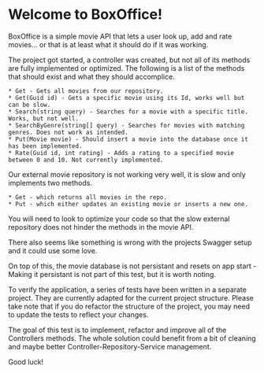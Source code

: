 # Welcome to BoxOffice!

BoxOffice is a simple movie API that lets a user look up, add and rate movies... or that is at least what it should do if it was working.

The project got started, a controller was created, but not all of its methods are fully implemented or optimized. The following is a list of the methods that should exist and what they should accomplice.

    * Get - Gets all movies from our repository.
    * Get(Guid id) - Gets a specific movie using its Id, works well but can be slow.
    * Search(string query) - Searches for a movie with a specific title. Works, but not well.
    * SearchByGenre(string[] query) - Searches for movies with matching genres. Does not work as intended.
    * Put(Movie movie) - Should insert a movie into the database once it has been implemented.
    * Rate(Guid id, int rating) - Adds a rating to a specified movie between 0 and 10. Not currently implemented.

Our external movie repository is not working very well, it is slow and only implements two methods. 

    * Get - which returns all movies in the repo.
    * Put - which either updates an existing movie or inserts a new one.

You will need to look to optimize your code so that the slow external repository does not hinder the methods in the movie API.

There also seems like something is wrong with the projects Swagger setup and it could use some love.

On top of this, the movie database is not persistant and resets on app start - Making it persistant is not part of this test, but it is worth noting.

To verify the application, a series of tests have been written in a separate project. They are currently adapted for the current project structure. Please take note that if you do refactor the structure of the project, you may need to update the tests to reflect your changes.

The goal of this test is to implement, refactor and improve all of the Controllers methods. The whole solution could benefit from a bit of cleaning and maybe better Controller-Repository-Service management.



Good luck!